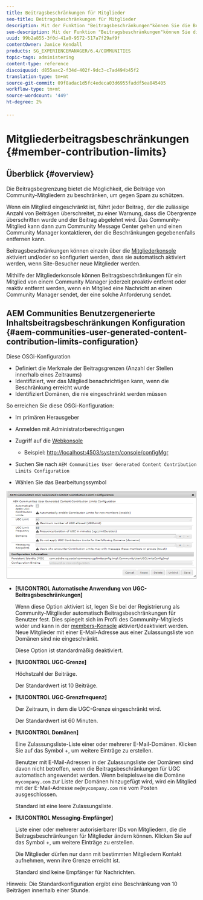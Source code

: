 ```yaml
---
title: Beitragsbeschränkungen für Mitglieder
seo-title: Beitragsbeschränkungen für Mitglieder
description: Mit der Funktion "Beitragsbeschränkungen"können Sie die Beiträge zum Schutz vor Spam einschränken
seo-description: Mit der Funktion "Beitragsbeschränkungen"können Sie die Beiträge zum Schutz vor Spam einschränken
uuid: 99b2a855-3f0d-41a0-9572-517a7f29af9f
contentOwner: Janice Kendall
products: SG_EXPERIENCEMANAGER/6.4/COMMUNITIES
topic-tags: administering
content-type: reference
discoiquuid: d855aac2-f34d-402f-9dc3-c7ad494b45f2
translation-type: tm+mt
source-git-commit: 09f8adac1d5fc4edeca03d6955faddf5ea045405
workflow-type: tm+mt
source-wordcount: '449'
ht-degree: 2%

---
```



# Mitgliederbeitragsbeschränkungen {#member-contribution-limits}

## Überblick {#overview}

Die Beitragsbegrenzung bietet die Möglichkeit, die Beiträge von Community-Mitgliedern zu beschränken, um gegen Spam zu schützen.

Wenn ein Mitglied eingeschränkt ist, führt jeder Beitrag, der die zulässige Anzahl von Beiträgen überschreitet, zu einer Warnung, dass die Obergrenze überschritten wurde und der Beitrag abgelehnt wird. Das Community-Mitglied kann dann zum Community Message Center gehen und einen Community Manager kontaktieren, der die Beschränkungen gegebenenfalls entfernen kann.

Beitragsbeschränkungen können einzeln über die [Mitgliederkonsole](members.md) aktiviert und/oder so konfiguriert werden, dass sie automatisch aktiviert werden, wenn Site-Besucher neue Mitglieder werden.

Mithilfe der Mitgliederkonsole können Beitragsbeschränkungen für ein Mitglied von einem Community Manager jederzeit proaktiv entfernt oder reaktiv entfernt werden, wenn ein Mitglied eine Nachricht an einen Community Manager sendet, der eine solche Anforderung sendet.

## AEM Communities Benutzergenerierte Inhaltsbeitragsbeschränkungen Konfiguration {#aem-communities-user-generated-content-contribution-limits-configuration}

Diese OSGi-Konfiguration

* Definiert die Merkmale der Beitragsgrenzen (Anzahl der Stellen innerhalb eines Zeitraums)
* Identifiziert, wer das Mitglied benachrichtigen kann, wenn die Beschränkung erreicht wurde
* Identifiziert Domänen, die nie eingeschränkt werden müssen

So erreichen Sie diese OSGi-Konfiguration:

* Im primären Herausgeber
* Anmelden mit Administratorberechtigungen
* Zugriff auf die [Webkonsole](../../help/sites-deploying/configuring-osgi.md)

   * Beispiel: [http://localhost:4503/system/console/configMgr](http://localhost:4503/system/console/configMgr)

* Suchen Sie nach `AEM Communities User Generated Content Contribution Limits Configuration`
* Wählen Sie das Bearbeitungssymbol

![chlimage_1-127](assets/chlimage_1-127.png)

* **[!UICONTROL Automatische Anwendung von UGC-Beitragsbeschränkungen]**

   Wenn diese Option aktiviert ist, legen Sie bei der Registrierung als Community-Mitglieder automatisch Beitragsbeschränkungen für Benutzer fest. Dies spiegelt sich im Profil des Community-Mitglieds wider und kann in der [members-Konsole](members.md) aktiviert/deaktiviert werden. Neue Mitglieder mit einer E-Mail-Adresse aus einer Zulassungsliste von Domänen sind nie eingeschränkt.

   Diese Option ist standardmäßig deaktiviert.

* **[!UICONTROL UGC-Grenze]**

   Höchstzahl der Beiträge.

   Der Standardwert ist 10 Beiträge.

* **[!UICONTROL UGC-Grenzfrequenz]**

   Der Zeitraum, in dem die UGC-Grenze eingeschränkt wird.

   Der Standardwert ist 60 Minuten.

* **[!UICONTROL Domänen]**

   Eine Zulassungsliste-Liste einer oder mehrerer E-Mail-Domänen. Klicken Sie auf das Symbol +, um weitere Einträge zu erstellen.

   Benutzer mit E-Mail-Adressen in der Zulassungsliste der Domänen sind davon nicht betroffen, wenn die Beitragsbeschränkungen für UGC automatisch angewendet werden. Wenn beispielsweise die Domäne `mycompany.com` zur Liste der Domänen hinzugefügt wird, wird ein Mitglied mit der E-Mail-Adresse `me@mycompany.com` nie vom Posten ausgeschlossen.

   Standard ist eine leere Zulassungsliste.

* **[!UICONTROL Messaging-Empfänger]**

   Liste einer oder mehrerer autorisierbarer IDs von Mitgliedern, die die Beitragsbeschränkungen für Mitglieder ändern können. Klicken Sie auf das Symbol +, um weitere Einträge zu erstellen.

   Die Mitglieder dürfen nur dann mit bestimmten Mitgliedern Kontakt aufnehmen, wenn ihre Grenze erreicht ist.

   Standard sind keine Empfänger für Nachrichten.

Hinweis: Die Standardkonfiguration ergibt eine Beschränkung von 10 Beiträgen innerhalb einer Stunde.
